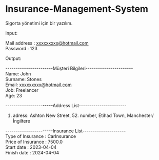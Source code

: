 # Insurance-Management-System
Sigorta yönetimi için bir yazılım.</br>

Input: </br>

Mail address : xxxxxxxxx@hotmail.com  </br>
Password : 123  </br>


Output: </br>

-----------------------Müşteri Bilgileri-----------------------  </br>
Name: John </br>
Surname: Stones </br>
Email: xxxxxxxxx@hotmail.com  </br>
Job: Freelancer  </br>
Age: 23 </br>

 
-----------------------Address List-----------------------  </br>
1. adress: Ashton New Street, 52. number, Etihad  Town, Manchester/İngiltere  </br>

  
-----------------------Insurance List---------------------  </br>
Type of Insurance : CarInsurance </br>
Price of Insurance : 7500.0  </br>
Start date : 2023-04-04  </br>
Finish date : 2024-04-04 </br>
 
